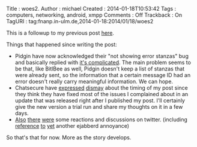 Title     : woes2.
Author    : michael
Created   : 2014-01-18T10:53:42
Tags      : computers, networking, android, xmpp
Comments  : Off
Trackback : On
TagURI    : tag:fnanp.in-ulm.de,2014-01-18:2014/01/18/woes2

This is a followup to my previous post [here][woes1].

Things that happened since writing the post:

* Pidgin have now acknowledged their "not showing error stanzas" bug and
  basically replied with [it's complicated][pidginbug]. The main problem
  seems to be that, like BitlBee as well, Pidgin doesn't keep a list of
  stanzas that were already sent, so the information that a certain
  message ID had an error doesn't really carry meaningful information. We
  can hope.
* Chatsecure have [expressed][] [dismay][] about the timing of my post
  since they think they have fixed most of the issues I complained about
  in an update that was released right after I published my post. I'll
  certainly give the new version a trial run and share my thoughts on it
  in a few days.
* [Also][] [there][] [were][] some reactions and discussions on twitter.
  (including [reference][] [to][] [yet][] another ejabberd annoyance)

So that's that for now. More as the story develops.




[woes1]: http://fnanp.in-ulm.de/blog/2014/01/16/01-woes.html
[pidginbug]: https://developer.pidgin.im/ticket/15864#comment:1
[expressed]: https://lists.mayfirst.org/pipermail/guardian-dev/2014-January/003065.html
[dismay]: https://twitter.com/n8fr8/status/424198994638942208
[Also]: https://twitter.com/jabbercccde/status/423852561251446786
[there]: https://twitter.com/4b73cb/status/423855231198576640
[were]: https://twitter.com/Natanji/status/424107842980020224
[reference]: https://twitter.com/g0rdin/status/424144085742407680
[to]: https://twitter.com/g0rdin/status/424144136887734272
[yet]: https://twitter.com/g0rdin/status/424229109657391105
